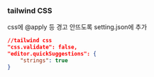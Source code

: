 ### tailwind CSS

css에 @apply 등 경고 안뜨도록
setting.json에 추가

```json
//tailwind css
"css.validate": false,
"editor.quickSuggestions": {
    "strings": true
}
```

